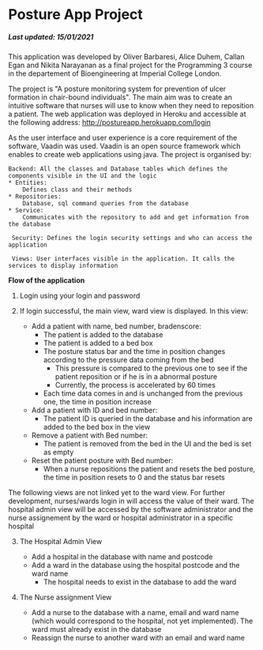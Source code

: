 # Posture App Project

##### Last updated: 15/01/2021

This application was developed by Oliver Barbaresi, Alice Duhem, Callan Egan and Nikita Narayanan as a final project for the Programming 3 course in the departement of Bioengineering at Imperial College London.

The project is "A posture monitoring system for prevention of ulcer formation in chair-bound individuals". The main aim was to create an intuitive software that nurses will use to know when they need to reposition a patient.
The web application was deployed in Heroku and accessible at the following address: http://postureapp.herokuapp.com/login

As the user interface and user experience is a core requirement of the software, Vaadin was used. Vaadin is an open source framework which enables to create web applications using java. The project is organised by:

    Backend: All the classes and Database tables which defines the components visible in the UI and the logic 
    * Entities:
        Defines class and their methods
    * Repositories:
        Database, sql command queries from the database
    * Service:
        Communicates with the repository to add and get information from the database

     Security: Defines the login security settings and who can access the application

     Views: User interfaces visible in the application. It calls the services to display information
 
**Flow of the application**

1. Login using your login and password  

2. If login successful, the main view, ward view is displayed. In this view:
      * Add a patient with name, bed number, bradenscore:
        - The patient is added to the database
        - The patient is added to a bed box
        - The posture status bar and the time in position changes according to the pressure data coming from the bed
          - This pressure is compared to the previous one to see if the patient reposition or if he is in a abnormal posture
          - Currently, the process is accelerated by 60 times
        - Each time data comes in and is unchanged from the previous one, the time in position increase 
      * Add a patient with ID and bed number:
        - The patient ID is queried in the database and his information are added to the bed box in the view
      * Remove a patient with Bed number:
        - The patient is removed from the bed in the UI and the bed is set as empty
      * Reset the patient posture with Bed number:
        - When a nurse repositions the patient and resets the bed posture, the time in position resets to 0 and the status bar resets
        
The following views are not linked yet to the ward view. For further development, nurses/wards login in will access the value of their ward. The hospital admin view will be accessed by the software administrator and the nurse assignement by the ward or hospital administrator in a specific hospital
        
3. The Hospital Admin View
      * Add a hospital in the database with name and postcode
      * Add a ward in the database using the hospital postcode and the ward name 
        - The hospital needs to exist in the database to add the ward
        
4. The Nurse assignment View
      * Add a nurse to the database with a name, email and ward name (which would correspond to the hospital, not yet implemented). The ward must already exist in the database
      * Reassign the nurse to another ward with an email and ward name
      
